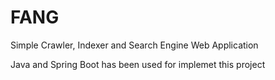 # FANG
Simple Crawler, Indexer and Search Engine Web Application

Java and Spring Boot has been used for implemet this project
